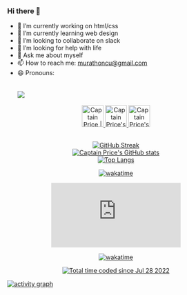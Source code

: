 ### Hi there 👋
- 🔭 I’m currently working on html/css
- 🌱 I’m currently learning web design
- 👯 I’m looking to collaborate on slack
- 🤔 I’m looking for help with life
- 💬 Ask me about myself
- 📫 How to reach me: murathoncu@gmail.com
- 😄 Pronouns:
<br><br><br> ![](https://visitor-badge.glitch.me/badge?page_id=murathudavendigar.murathudavendigar) 
 


<div align="center">  
  
 <a href="https://twitter.com/murathoncu">
  <img alt="Captain Price | Twitter" width="50px" src="https://user-images.githubusercontent.com/43545812/144034996-602b144a-16e1-41cc-99e7-c6040b20dcaf.png"/>
</a>
<a href="https://www.linkedin.com/in/murat-h%C3%BCdavendig%C3%A2r-%C3%B6nc%C3%BC-232749246/">
  <img alt="Captain Price's LinkdeIN" width="50px" src="https://user-images.githubusercontent.com/43545812/144035037-0f415fc7-9f96-4517-a370-ccc6e78a714b.png" />
</a>
<a href="https://www.instagram.com/m_hdavendigr/?hl=tr">
  <img alt="Captain Price's Instagram" width="50px" src="https://user-images.githubusercontent.com/43545812/144035088-0dfb165f-8fe0-4d13-896c-876c29d2b128.png" />
</a>             <br>
 
  <br>

[![GitHub Streak](https://github-readme-streak-stats.herokuapp.com/?user=murathudavendigar)](https://git.io/streak-stats)   <br>
[![Captain Price's GitHub stats](https://github-readme-stats.vercel.app/api?username=murathudavendigar&theme=dark&show_icons=true)](https://github.com/murathudavendigar/github-readme-stats)   <br>
[![Top Langs](https://github-readme-stats.vercel.app/api/top-langs/?username=murathudavendigar)](https://github.com/anuraghazra/github-readme-stats)   <br>
<!--START_SECTION:waka-->
<!--END_SECTION:waka-->
[![wakatime](https://wakatime.com/badge/user/e14af7db-08ee-4a32-836a-4a2c9e02fae5/project/a92561b7-ed76-4503-a013-ccc301febdef.svg)](https://wakatime.com/badge/user/e14af7db-08ee-4a32-836a-4a2c9e02fae5/project/a92561b7-ed76-4503-a013-ccc301febdef)
 <figure><embed src="https://wakatime.com/share/@e14af7db-08ee-4a32-836a-4a2c9e02fae5/74bd45a2-10dd-4725-860f-5d8183ac3409.svg"></embed></figure>
<a href="https://wakatime.com/badge/user/e14af7db-08ee-4a32-836a-4a2c9e02fae5/project/16ff92f5-22a3-4c5b-96be-76443fc21f31"><img src="https://wakatime.com/badge/user/e14af7db-08ee-4a32-836a-4a2c9e02fae5/project/16ff92f5-22a3-4c5b-96be-76443fc21f31.svg" alt="wakatime"></a>


<a href="https://wakatime.com/@e14af7db-08ee-4a32-836a-4a2c9e02fae5"><img src="https://wakatime.com/badge/user/e14af7db-08ee-4a32-836a-4a2c9e02fae5.svg" alt="Total time coded since Jul 28 2022" /></a>

  </div>
  
 
[![activity graph](https://activity-graph.herokuapp.com/graph?username=murathudavendigar&custom_title=Price's%20activity%20graph&theme=github-light&hide_border=true)](https://github.com/ashutosh00710/github-readme-activity-graph)


